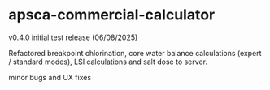 # apsca-commercial-calculator

v0.4.0 initial test release (06/08/2025)

Refactored breakpoint chlorination, core water balance calculations (expert / standard modes), LSI calculations and salt dose to server.

minor bugs and UX fixes 

